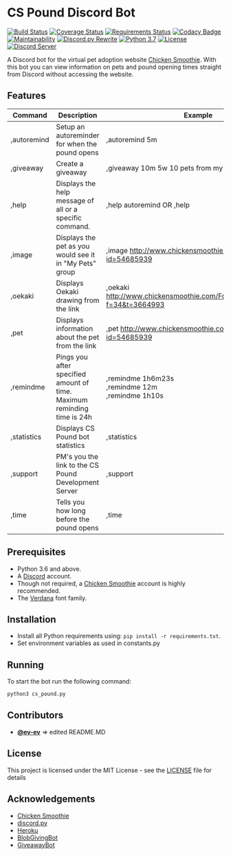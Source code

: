 # CS Pound Discord Bot

[![Build Status](https://img.shields.io/travis/com/haruyuki/CS-Pound.svg)](https://travis-ci.com/haruyuki/CS-Pound)
[![Coverage Status](https://img.shields.io/codecov/c/github/haruyuki/CS-Pound.svg)](https://codecov.io/gh/haruyuki/CS-Pound)
[![Requirements Status](https://img.shields.io/requires/github/haruyuki/CS-Pound.svg)](https://requires.io/github/haruyuki/CS-Pound/requirements/?branch=master)
[![Codacy Badge](https://api.codacy.com/project/badge/Grade/b67c35ebe69c4f308c521d3e9bf397a4)](https://www.codacy.com/app/haruyuki/CS-Pound)
[![Maintainability](https://api.codeclimate.com/v1/badges/e1711e225711d4f33ec7/maintainability)](https://codeclimate.com/github/haruyuki/CS-Pound/maintainability)
[![Discord.py Rewrite](https://img.shields.io/badge/discord.py-rewrite-blue.svg)](https://github.com/Rapptz/discord.py)
[![Python 3.7](https://img.shields.io/badge/python-3.7-blue.svg)](https://www.python.org/)
[![License](https://img.shields.io/github/license/haruyuki/CS-Pound.svg)](https://github.com/haruyuki/CS-Pound/blob/master/LICENSE)
[![Discord Server](https://img.shields.io/discord/409642350600781824.svg?logo=discord)](https://invite.gg/cspound)

A Discord bot for the virtual pet adoption website [Chicken Smoothie](https://www.chickensmoothie.com). With this bot you can view information on pets and pound opening times straight from Discord without accessing the website.

## Features

| Command       | Description                                                               | Example                                                                       |
|-------------  |-------------------------------------------------------------------------  |---------------------------------------------------------------------------    |
| ,autoremind   | Setup an autoreminder for when the pound opens                            | ,autoremind 5m                                                                |
| ,giveaway     | Create a giveaway                                                         | ,giveaway 10m 5w 10 pets from my non-existent group.                          |
| ,help         | Displays the help message of all or a specific command.                   | ,help autoremind    OR  ,help                                                 |
| ,image        | Displays the pet as you would see it in "My Pets" group                   | ,image <http://www.chickensmoothie.com/viewpet.php?id=54685939>               |
| ,oekaki       | Displays Oekaki drawing from the link                                     | ,oekaki <http://www.chickensmoothie.com/Forum/viewtopic.php?f=34&t=3664993>   |
| ,pet          | Displays information about the pet from the link                          | ,pet <http://www.chickensmoothie.com/viewpet.php?id=54685939>                 |
| ,remindme     | Pings you after specified amount of time. Maximum reminding time is 24h   | ,remindme 1h6m23s<br>,remindme 12m<br>,remindme 1h10s                         |
| ,statistics   | Displays CS Pound bot statistics                                          | ,statistics                                                                   |
| ,support      | PM's you the link to the CS Pound Development Server                      | ,support                                                                      |
| ,time         | Tells you how long before the pound opens                                 | ,time                                                                         |

## Prerequisites

* Python 3.6 and above.
* A [Discord](https://discordapp.com) account.
* Though not required, a [Chicken Smoothie](https://www.chickensmoothie.com) account is highly recommended.
* The [Verdana](https://docs.microsoft.com/en-us/typography/font-list/verdana) font family.

## Installation
* Install all Python requirements using: `pip install -r requirements.txt`.
* Set environment variables as used in constants.py

## Running

To start the bot run the following command:
```bash
python3 cs_pound.py
```

## Contributors

* [**@ev-ev**](https://github.com/ev-ev) => edited README.MD

## License

This project is licensed under the MIT License - see the [LICENSE](LICENSE) file for details

## Acknowledgements

* [Chicken Smoothie](http://www.chickensmoothie.com)
* [discord.py](https://github.com/Rapptz/discord.py)
* [Heroku](https://www.heroku.com)
* [BlobGivingBot](https://github.com/BlobEmoji/blobgivingbot)
* [GiveawayBot](https://github.com/jagrosh/GiveawayBot)
